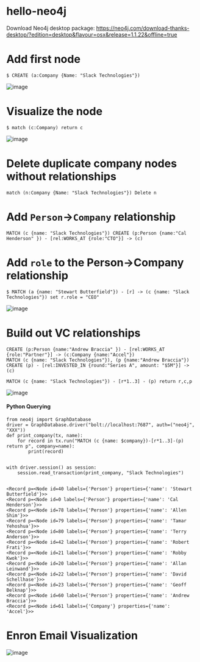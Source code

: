 # hello-neo4j

Download Neo4j desktop package: https://neo4j.com/download-thanks-desktop/?edition=desktop&flavour=osx&release=1.1.22&offline=true

# Add first node

```
$ CREATE (a:Company {Name: "Slack Technologies"})
```

![image](https://user-images.githubusercontent.com/2372344/57538390-512eb100-7316-11e9-890d-1f8e06bb6dab.png)

# Visualize the node
```
$ match (c:Company) return c
```
![image](https://user-images.githubusercontent.com/2372344/57540048-c6e84c00-7319-11e9-894e-a18b5f12f4f3.png)

# Delete duplicate company nodes without relationships
```
match (n:Company {Name: "Slack Technologies"}) Delete n
```

# Add `Person`->`Company` relationship
```
MATCH (c {name: "Slack Technologies"}) CREATE (p:Person {name:"Cal Henderson" }) - [rel:WORKS_AT {role:"CTO"}] -> (c)
```

# Add `role` to the Person->Company relationship

```
$ MATCH (a {name: "Stewart Butterfield"}) - [r] -> (c {name: "Slack Technologies"}) set r.role = "CEO"
```

![image](https://user-images.githubusercontent.com/2372344/57548693-9c08f280-732f-11e9-837c-c3d6c19da33e.png)

# Build out VC relationships
```
CREATE (p:Person {name:"Andrew Braccia" }) - [rel:WORKS_AT {role:"Partner"}] -> (c:Company {name:"Accel"})
MATCH (c {name: "Slack Technologies"}), (p {name:"Andrew Braccia"}) CREATE (p) - [rel:INVESTED_IN {round:"Series A", amount: "$5M"}] -> (c)

MATCH (c {name: "Slack Technologies"}) - [r*1..3] - (p) return r,c,p
```
![image](https://user-images.githubusercontent.com/2372344/57549947-e2ac1c00-7332-11e9-9c32-bd17979ff251.png)


#### Python Querying

```
from neo4j import GraphDatabase
driver = GraphDatabase.driver("bolt://localhost:7687", auth=("neo4j", "XXX"))
def print_company(tx, name):
    for record in tx.run("MATCH (c {name: $company})-[r*1..3]-(p) return p", company=name):
        print(record)
   

with driver.session() as session:
    session.read_transaction(print_company, "Slack Technologies")


<Record p=<Node id=40 labels={'Person'} properties={'name': 'Stewart Butterfield'}>>
<Record p=<Node id=0 labels={'Person'} properties={'name': 'Cal Henderson'}>>
<Record p=<Node id=78 labels={'Person'} properties={'name': 'Allen Shim'}>>
<Record p=<Node id=79 labels={'Person'} properties={'name': 'Tamar Yehoshua'}>>
<Record p=<Node id=80 labels={'Person'} properties={'name': 'Terry Anderson'}>>
<Record p=<Node id=42 labels={'Person'} properties={'name': 'Robert Frati'}>>
<Record p=<Node id=21 labels={'Person'} properties={'name': 'Robby Kwok'}>>
<Record p=<Node id=20 labels={'Person'} properties={'name': 'Allan Leinwand'}>>
<Record p=<Node id=22 labels={'Person'} properties={'name': 'David Schellhase'}>>
<Record p=<Node id=23 labels={'Person'} properties={'name': 'Geoff Belknap'}>>
<Record p=<Node id=60 labels={'Person'} properties={'name': 'Andrew Braccia'}>>
<Record p=<Node id=61 labels={'Company'} properties={'name': 'Accel'}>>
```

# Enron Email Visualization
![image](https://user-images.githubusercontent.com/2372344/58035658-3ff45a00-7af7-11e9-87d5-044f71e5bbdf.png)


